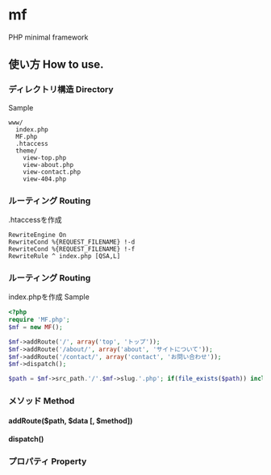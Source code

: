 # mf
PHP minimal framework

## 使い方 How to use.

### ディレクトリ構造 Directory
Sample
```
www/
  index.php
  MF.php
  .htaccess
  theme/
    view-top.php
    view-about.php
    view-contact.php
    view-404.php
```

### ルーティング Routing

.htaccessを作成
```
RewriteEngine On
RewriteCond %{REQUEST_FILENAME} !-d
RewriteCond %{REQUEST_FILENAME} !-f
RewriteRule ^ index.php [QSA,L]
```

### ルーティング Routing
index.phpを作成
Sample
```php
<?php
require 'MF.php';
$mf = new MF();

$mf->addRoute('/', array('top', 'トップ'));
$mf->addRoute('/about/', array('about', 'サイトについて'));
$mf->addRoute('/contact/', array('contact', 'お問い合わせ'));
$mf->dispatch();

$path = $mf->src_path.'/'.$mf->slug.'.php'; if(file_exists($path)) include $path;
```

### メソッド Method

#### addRoute($path, $data [, $method])

#### dispatch()

### プロパティ Property
